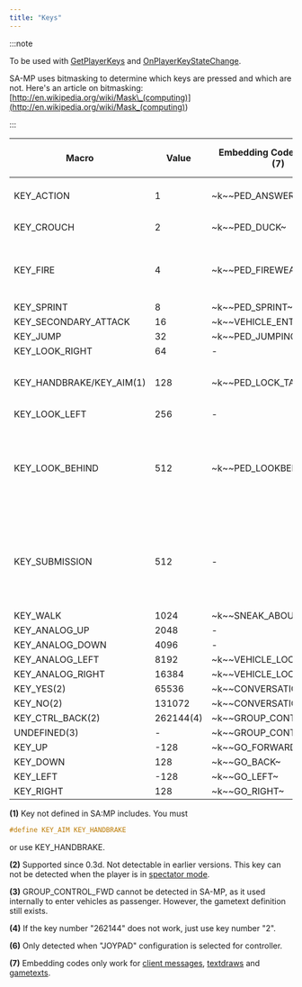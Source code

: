 ```yaml
---
title: "Keys"
---
```


:::note

To be used with [GetPlayerKeys](../functions/GetPlayerKeys) and [OnPlayerKeyStateChange](../callbacks/OnPlayerKeyStateChange).

SA-MP uses bitmasking to determine which keys are pressed and which are not. Here's an article on bitmasking: [http://en.wikipedia.org/wiki/Mask\_(computing)](<http://en.wikipedia.org/wiki/Mask_(computing)>)

:::

| Macro                    | Value     | Embedding Code (On Foot) (7) | Embedding Code (In Vehicle) (7) | Default Key (On Foot)                                    | Default Key (In Vehicle) |
| ------------------------ | --------- | ---------------------------- | ------------------------------- | -------------------------------------------------------- | ------------------------ |
| KEY_ACTION               | 1         | ~k~~PED_ANSWER_PHONE~        | ~k~~VEHICLE_FIREWEAPON_ALT~     | TAB                                                      | ALT GR / LCTRL / NUM0    |
| KEY_CROUCH               | 2         | ~k~~PED_DUCK~                | ~k~~VEHICLE_HORN~               | C                                                        | H / CAPSLOCK             |
| KEY_FIRE                 | 4         | ~k~~PED_FIREWEAPON~          | ~k~~VEHICLE_FIREWEAPON~         | LCTRL / LMB (Left Mouse Button)                          | LALT                     |
| KEY_SPRINT               | 8         | ~k~~PED_SPRINT~              | ~k~~VEHICLE_ACCELERATE~         | SPACE                                                    | W                        |
| KEY_SECONDARY_ATTACK     | 16        | ~k~~VEHICLE_ENTER_EXIT~      | ~k~~VEHICLE_ENTER_EXIT~         | ENTER                                                    | ENTER                    |
| KEY_JUMP                 | 32        | ~k~~PED_JUMPING~             | ~k~~VEHICLE_BRAKE~              | LSHIFT                                                   | S                        |
| KEY_LOOK_RIGHT           | 64        | -                            | ~k~~VEHICLE_LOOKRIGHT~          | -                                                        | E                        |
| KEY_HANDBRAKE/KEY_AIM(1) | 128       | ~k~~PED_LOCK_TARGET~         | ~k~~VEHICLE_HANDBRAKE~          | RMB (Right Mouse Button)                                 | SPACE                    |
| KEY_LOOK_LEFT            | 256       | -                            | ~k~~VEHICLE_LOOKLEFT~           | -                                                        | Q                        |
| KEY_LOOK_BEHIND          | 512       | ~k~~PED_LOOKBEHIND~          | ~k~~VEHICLE_LOOKBEHIND~         | NUM1 / MMB (Middle Mouse Button - Click the mouse wheel) | 2                        |
| KEY_SUBMISSION           | 512       | -                            | ~k~~TOGGLE_SUBMISSIONS~         | NUM1 / MMB (Middle Mouse Button - Click the mouse wheel) | 2 / NUMPAD +             |
| KEY_WALK                 | 1024      | ~k~~SNEAK_ABOUT~             | -                               | LALT                                                     | -                        |
| KEY_ANALOG_UP            | 2048      | -                            | ~k~~VEHICLE_TURRETUP~           | NUM8(6)                                                  | NUM8                     |
| KEY_ANALOG_DOWN          | 4096      | -                            | ~k~~VEHICLE_TURRETDOWN~         | NUM2(6)                                                  | NUM2                     |
| KEY_ANALOG_LEFT          | 8192      | ~k~~VEHICLE_LOOKLEFT~        | ~k~~VEHICLE_TURRETLEFT~         | NUM4                                                     | NUM4                     |
| KEY_ANALOG_RIGHT         | 16384     | ~k~~VEHICLE_LOOKRIGHT~       | ~k~~VEHICLE_TURRETRIGHT~        | NUM6                                                     | NUM6                     |
| KEY_YES(2)               | 65536     | ~k~~CONVERSATION_YES~        | ~k~~CONVERSATION_YES~           | Y                                                        | Y                        |
| KEY_NO(2)                | 131072    | ~k~~CONVERSATION_NO~         | ~k~~CONVERSATION_NO~            | N                                                        | N                        |
| KEY_CTRL_BACK(2)         | 262144(4) | ~k~~GROUP_CONTROL_BWD~       | ~k~~GROUP_CONTROL_BWD~          | H                                                        | H                        |
| UNDEFINED(3)             | -         | ~k~~GROUP_CONTROL_FWD~       | ~k~~GROUP_CONTROL_FWD~          | G                                                        | G                        |
| KEY_UP                   | -128      | ~k~~GO_FORWARD~              | ~k~~VEHICLE_STEERUP~            | UP                                                       | UP                       |
| KEY_DOWN                 | 128       | ~k~~GO_BACK~                 | ~k~~VEHICLE_STEERDOWN~          | DOWN                                                     | DOWN                     |
| KEY_LEFT                 | -128      | ~k~~GO_LEFT~                 | ~k~~VEHICLE_STEERLEFT~          | LEFT                                                     | LEFT                     |
| KEY_RIGHT                | 128       | ~k~~GO_RIGHT~                | ~k~~VEHICLE_STEERRIGHT~         | RIGHT                                                    | RIGHT                    |

**(1)** Key not defined in SA:MP includes. You must

```c
#define KEY_AIM KEY_HANDBRAKE
```

or use KEY_HANDBRAKE.

**(2)** Supported since 0.3d. Not detectable in earlier versions. This key can not be detected when the player is in [spectator mode](../functions/TogglePlayerSpectating).

**(3)** GROUP_CONTROL_FWD cannot be detected in SA-MP, as it used internally to enter vehicles as passenger. However, the gametext definition still exists.

**(4)** If the key number "262144" does not work, just use key number "2".

**(6)** Only detected when "JOYPAD" configuration is selected for controller.

**(7)** Embedding codes only work for [client messages](../functions/SendDeathMessage), [textdraws](../functions/TextDrawCreate) and [gametexts](../functions/GameTextForPlayer).
